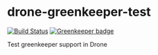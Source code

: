 # drone-greenkeeper-test

[![Build Status](http://beta.drone.io/api/badges/donny-dont/drone-greenkeeper-test/status.svg)](http://beta.drone.io/donny-dont/drone-greenkeeper-test)
[![Greenkeeper badge](https://badges.greenkeeper.io/donny-dont/drone-greenkeeper-test.svg)](https://greenkeeper.io/)

Test greenkeeper support in Drone
